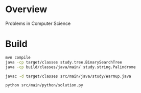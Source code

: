 # Overview
Problems in Computer Science


# Build
```bash
mvn compile
java -cp target/classes study.tree.BinarySearchTree
java -cp build/classes/java/main/ study.string.Palindrome

javac -d target/classes src/main/java/study/Warmup.java

python src/main/python/solution.py
```